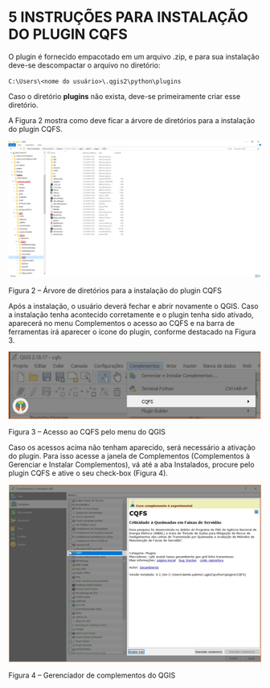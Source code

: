 # 5     INSTRUÇÕES PARA INSTALAÇÃO DO PLUGIN CQFS

O plugin é fornecido empacotado em um arquivo .zip, e para sua instalação deve-se descompactar o arquivo no diretório:

`C:\Users\<nome do usuário>\.qgis2\python\plugins`

Caso o diretório **plugins** não exista, deve-se primeiramente criar esse diretório.

A Figura 2 mostra como deve ficar a árvore de diretórios para a instalação do plugin CQFS.

![Árvore de diretórios para a instalação do plugin CQFS](Figuras_Manual/manual_figura_2.png)

Figura 2 – Árvore de diretórios para a instalação do plugin CQFS



Após a instalação, o usuário deverá fechar e abrir novamente o QGIS. Caso a instalação tenha acontecido corretamente e o plugin tenha sido ativado, aparecerá no menu Complementos o acesso ao CQFS e na barra de ferramentas irá aparecer o ícone do plugin, conforme destacado na Figura 3.

![Acesso ao CQFS pelo menu do QGIS](Figuras_Manual/manual_figura_3.png)

Figura 3 – Acesso ao CQFS pelo menu do QGIS



Caso os acessos acima não tenham aparecido, será necessário a ativação do plugin. Para isso acesse a janela de Complementos (Complementos à Gerenciar e Instalar Complementos), vá até a aba Instalados, procure pelo plugin CQFS e ative o seu check-box (Figura 4).

![Gerenciador de complementos do QGIS](Figuras_Manual/manual_figura_4.png)

Figura 4 – Gerenciador de complementos do QGIS

